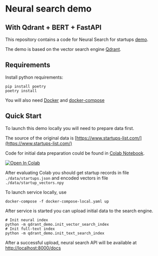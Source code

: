 
# Neural search demo 
## With Qdrant + BERT + FastAPI

This repository contains a code for Neural Search for startups [demo](https://demo.qdrant.tech).

The demo is based on the vector search engine [Qdrant](https://github.com/qdrant/qdrant).

## Requirements
Install python requirements:

```
pip install poetry
poetry install
```

You will also need [Docker](https://docs.docker.com/get-docker/) and [docker-compose](https://docs.docker.com/compose/install/)

## Quick Start

To launch this demo locally you will need to prepare data first.

The source of the original data is [https://www.startups-list.com/](https://www.startups-list.com/)

Code for initial data preparation could be found in [Colab Notebook](https://colab.research.google.com/drive/1kPktoudAP8Tu8n8l-iVMOQhVmHkWV_L9?usp=sharing).

[![Open In Colab](https://colab.research.google.com/assets/colab-badge.svg)](https://colab.research.google.com/drive/1kPktoudAP8Tu8n8l-iVMOQhVmHkWV_L9?usp=sharing)

After evaluating Colab you should get startup records in file `./data/startups.json` and encoded vectors in file `./data/startup_vectors.npy`

To launch service locally, use

```
docker-compose -f docker-compose-local.yaml up
```

After service is started you can upload initial data to the search engine.


```
# Init neural index
python -m qdrant_demo.init_vector_search_index
# Init full-text index
python -m qdrant_demo.init_text_search_index
```

After a successful upload, neural search API will be available at [http://localhost:8000/docs](http://localhost:8000/docs) 
